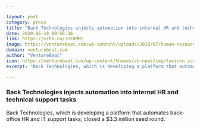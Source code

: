 ```yaml
---

layout: post
category: press
title: "Back Technologies injects automation into internal HR and technical support tasks"
date: 2020-06-18 09:56:36
link: https://vrhk.co/37FhMRt
image: https://venturebeat.com/wp-content/uploads/2018/07/human-resources-e1592334105826.jpg?w=1200&strip=all
domain: venturebeat.com
author: "VentureBeat"
icon: https://venturebeat.com/wp-content/themes/vb-news/img/favicon.ico
excerpt: "Back Technologies, which is developing a platform that automates back-office HR and IT support tasks, closed a $3.3 million seed round."

---
```


### Back Technologies injects automation into internal HR and technical support tasks

Back Technologies, which is developing a platform that automates back-office HR and IT support tasks, closed a $3.3 million seed round.